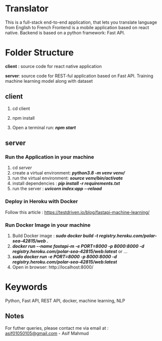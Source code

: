 # Translator

This is a full-stack end-to-end application, that lets you translate language from English to French
Frontend is a mobile application based on react native. Backend is based on a python framework: Fast API.


# Folder Structure

**client** : source code for react native application

**server**: source code for REST-ful application based on Fast API. Training machine learning model along with dataset

## client
1. cd client

2. npm install

3. Open a terminal run:  _**npm start**_
## server
### Run the Application in your machine
 1.  cd *server*
 2.  create  a virtual environment:  ***python3.8 -m venv venv/*** 
 3.  run the   virtual environment:  ***source venv/bin/activate*** 
 4. install dependencies : ***pip install -r requirements.txt***
 5.  run the server :   ***uvicorn index:app --reload***
 ### Deploy in Heroku with Docker
 Follow this article :  https://testdriven.io/blog/fastapi-machine-learning/
### Run Docker Image in your machine 
 1. Build Docker image :    ***sudo docker build -t registry.heroku.com/polar-sea-42815/web  .***
 2. ***docker run --name fastapi-m -e PORT=8000 -p 8000:8000 -d  registry.heroku.com/polar-sea-42815/web:latest***
  or ...
 3. ***sudo docker run  -e PORT=8000 -p 8000:8000 -d registry.heroku.com/polar-sea-42815/web:latest***
 5.  Open in browser: http://localhost:8000/





  

# Keywords
Python, Fast API, REST API, docker,  machine learning, NLP

## Notes
For futher queries, please contact me via email at :  [asif01050105@gmail.com](mailto:asif01050105@gmail.com)  - Asif Mahmud

